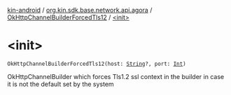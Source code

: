 [kin-android](../../index.md) / [org.kin.sdk.base.network.api.agora](../index.md) / [OkHttpChannelBuilderForcedTls12](index.md) / [&lt;init&gt;](./-init-.md)

# &lt;init&gt;

`OkHttpChannelBuilderForcedTls12(host: `[`String`](https://kotlinlang.org/api/latest/jvm/stdlib/kotlin/-string/index.html)`?, port: `[`Int`](https://kotlinlang.org/api/latest/jvm/stdlib/kotlin/-int/index.html)`)`

OkHttpChannelBuilder which forces Tls1.2 ssl context in the builder in case it is not the default set by the system

